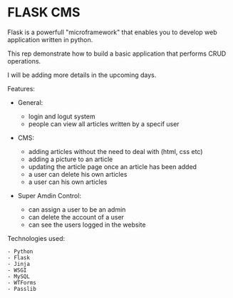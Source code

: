 # FLASK CMS
Flask is a powerfull "microframework" that enables you to develop web application written in python.

This rep demonstrate how to build a basic application that performs CRUD operations.

I will be adding more details in the upcoming days.

Features:
- General:
  - login and logut system
  - people can view all articles written by a specif user
- CMS:
  - adding articles without the need to deal with (html, css  etc)
  - adding a picture to an article
  - updating the article page once an article has been added
  - a user can delete his own articles
  - a user can his own articles
  
- Super Amdin Control:
  - can assign a user to be an admin
  - can delete the account of a user
  - can see the users logged in the website


Technologies used:

    - Python
    - Flask
    - Jinja
    - WSGI
    - MySQL
    - WTForms
    - Passlib